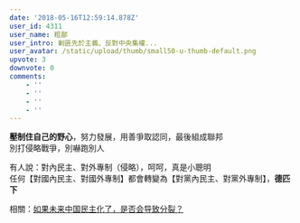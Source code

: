 ```yaml
---
date: '2018-05-16T12:59:14.878Z'
user_id: 4311
user_name: 粗鄙
user_intro: 剿匪先於主義、反對中央集權...
user_avatar: /static/upload/thumb/small50-u-thumb-default.png
upvote: 3
downvote: 0
comments:
    - ''
    - ''
    - ''
    - ''
---
```


**壓制住自己的野心**，努力發展，用善爭取認同，最後組成聯邦  
別打侵略戰爭，別嚇跑別人

有人說：對內民主、對外專制（侵略），呵呵，真是小聰明  
任何【對國內民主、對國外專制】都會轉變為【對黨內民主、對黨外專制】，**德匹下**

相關：[如果未来中国民主化了，是否会导致分裂？](https://web.archive.org:443/web/20180529145319/https://www.pin-cong.com/p/79104/?s=79386)
